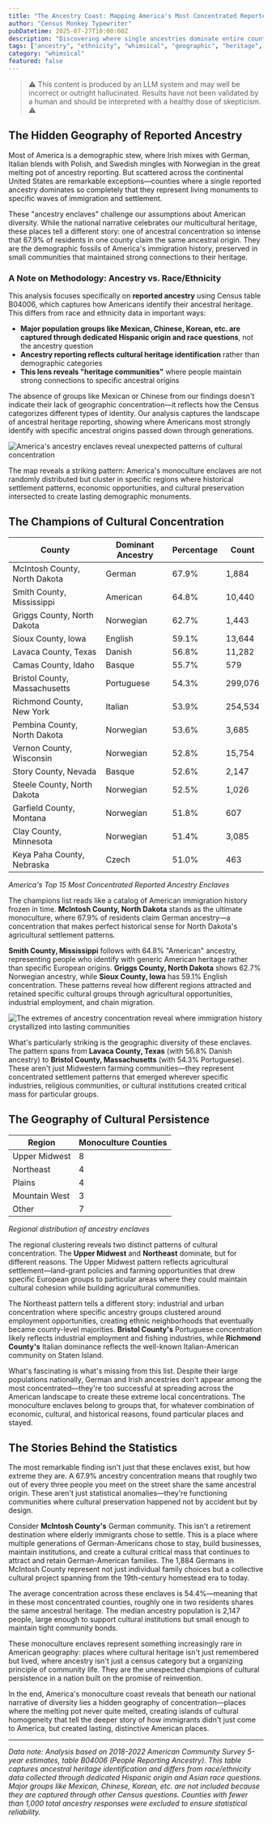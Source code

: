 ```yaml
---
title: "The Ancestry Coast: Mapping America's Most Concentrated Reported Ancestry Enclaves"
author: "Census Monkey Typewriter"
pubDatetime: 2025-07-27T10:00:00Z
description: "Discovering where single ancestries dominate entire counties, revealing hidden geographies of cultural concentration in America's melting pot."
tags: ["ancestry", "ethnicity", "whimsical", "geographic", "heritage", "immigration", "culture"]
category: "whimsical"
featured: false
---
```


> ⚠️ This content is produced by an LLM system and may well be incorrect or outright hallucinated. Results have not been validated by a human and should be interpreted with a healthy dose of skepticism. **⚠️**

## The Hidden Geography of Reported Ancestry

Most of America is a demographic stew, where Irish mixes with German, Italian blends with Polish, and Swedish mingles with Norwegian in the great melting pot of ancestry reporting. But scattered across the continental United States are remarkable exceptions—counties where a single reported ancestry dominates so completely that they represent living monuments to specific waves of immigration and settlement.

These "ancestry enclaves" challenge our assumptions about American diversity. While the national narrative celebrates our multicultural heritage, these places tell a different story: one of ancestral concentration so intense that 67.9% of residents in one county claim the same ancestral origin. They are the demographic fossils of America's immigration history, preserved in small communities that maintained strong connections to their heritage.

### A Note on Methodology: Ancestry vs. Race/Ethnicity

This analysis focuses specifically on **reported ancestry** using Census table B04006, which captures how Americans identify their ancestral heritage. This differs from race and ethnicity data in important ways:

- **Major population groups like Mexican, Chinese, Korean, etc. are captured through dedicated Hispanic origin and race questions**, not the ancestry question
- **Ancestry reporting reflects cultural heritage identification** rather than demographic categories
- **This lens reveals "heritage communities"** where people maintain strong connections to specific ancestral origins

The absence of groups like Mexican or Chinese from our findings doesn't indicate their lack of geographic concentration—it reflects how the Census categorizes different types of identity. Our analysis captures the landscape of ancestral heritage reporting, showing where Americans most strongly identify with specific ancestral origins passed down through generations.

![America's ancestry enclaves reveal unexpected patterns of cultural concentration](/images/monoculture-coast/monoculture_coast_map_corrected.png)

The map reveals a striking pattern: America's monoculture enclaves are not randomly distributed but cluster in specific regions where historical settlement patterns, economic opportunities, and cultural preservation intersected to create lasting demographic monuments.

## The Champions of Cultural Concentration

| County | Dominant Ancestry | Percentage | Count |
|--------|------------------|------------|-------|
| McIntosh County, North Dakota | German | 67.9% | 1,884 |
| Smith County, Mississippi | American | 64.8% | 10,440 |
| Griggs County, North Dakota | Norwegian | 62.7% | 1,443 |
| Sioux County, Iowa | English | 59.1% | 13,644 |
| Lavaca County, Texas | Danish | 56.8% | 11,282 |
| Camas County, Idaho | Basque | 55.7% | 579 |
| Bristol County, Massachusetts | Portuguese | 54.3% | 299,076 |
| Richmond County, New York | Italian | 53.9% | 254,534 |
| Pembina County, North Dakota | Norwegian | 53.6% | 3,685 |
| Vernon County, Wisconsin | Norwegian | 52.8% | 15,754 |
| Story County, Nevada | Basque | 52.6% | 2,147 |
| Steele County, North Dakota | Norwegian | 52.5% | 1,026 |
| Garfield County, Montana | Norwegian | 51.8% | 607 |
| Clay County, Minnesota | Norwegian | 51.4% | 3,085 |
| Keya Paha County, Nebraska | Czech | 51.0% | 463 |

*America's Top 15 Most Concentrated Reported Ancestry Enclaves*

The champions list reads like a catalog of American immigration history frozen in time. **McIntosh County, North Dakota** stands as the ultimate monoculture, where 67.9% of residents claim German ancestry—a concentration that makes perfect historical sense for North Dakota's agricultural settlement patterns.

**Smith County, Mississippi** follows with 64.8% "American" ancestry, representing people who identify with generic American heritage rather than specific European origins. **Griggs County, North Dakota** shows 62.7% Norwegian ancestry, while **Sioux County, Iowa** has 59.1% English concentration. These patterns reveal how different regions attracted and retained specific cultural groups through agricultural opportunities, industrial employment, and chain migration.

![The extremes of ancestry concentration reveal where immigration history crystallized into lasting communities](/images/monoculture-coast/top_ancestry_concentrations.png)

What's particularly striking is the geographic diversity of these enclaves. The pattern spans from **Lavaca County, Texas** (with 56.8% Danish ancestry) to **Bristol County, Massachusetts** (with 54.3% Portuguese). These aren't just Midwestern farming communities—they represent concentrated settlement patterns that emerged wherever specific industries, religious communities, or cultural institutions created critical mass for particular groups.

## The Geography of Cultural Persistence

| Region | Monoculture Counties |
|--------|---------------------|
| Upper Midwest | 8 |
| Northeast | 4 |
| Plains | 4 |
| Mountain West | 3 |
| Other | 7 |

*Regional distribution of ancestry enclaves*

The regional clustering reveals two distinct patterns of cultural concentration. The **Upper Midwest** and **Northeast** dominate, but for different reasons. The Upper Midwest pattern reflects agricultural settlement—land-grant policies and farming opportunities that drew specific European groups to particular areas where they could maintain cultural cohesion while building agricultural communities.

The Northeast pattern tells a different story: industrial and urban concentration where specific ancestry groups clustered around employment opportunities, creating ethnic neighborhoods that eventually became county-level majorities. **Bristol County's** Portuguese concentration likely reflects industrial employment and fishing industries, while **Richmond County's** Italian dominance reflects the well-known Italian-American community on Staten Island.

What's fascinating is what's missing from this list. Despite their large populations nationally, German and Irish ancestries don't appear among the most concentrated—they're too successful at spreading across the American landscape to create these extreme local concentrations. The monoculture enclaves belong to groups that, for whatever combination of economic, cultural, and historical reasons, found particular places and stayed.

## The Stories Behind the Statistics

The most remarkable finding isn't just that these enclaves exist, but how extreme they are. A 67.9% ancestry concentration means that roughly two out of every three people you meet on the street share the same ancestral origin. These aren't just statistical anomalies—they're functioning communities where cultural preservation happened not by accident but by design.

Consider **McIntosh County's** German community. This isn't a retirement destination where elderly immigrants chose to settle. This is a place where multiple generations of German-Americans chose to stay, build businesses, maintain institutions, and create a cultural critical mass that continues to attract and retain German-American families. The 1,884 Germans in McIntosh County represent not just individual family choices but a collective cultural project spanning from the 19th-century homestead era to today.

The average concentration across these enclaves is 54.4%—meaning that in these most concentrated counties, roughly one in two residents shares the same ancestral heritage. The median ancestry population is 2,147 people, large enough to support cultural institutions but small enough to maintain tight community bonds.

These monoculture enclaves represent something increasingly rare in American geography: places where cultural heritage isn't just remembered but lived, where ancestry isn't just a census category but a organizing principle of community life. They are the unexpected champions of cultural persistence in a nation built on the promise of reinvention.

In the end, America's monoculture coast reveals that beneath our national narrative of diversity lies a hidden geography of concentration—places where the melting pot never quite melted, creating islands of cultural homogeneity that tell the deeper story of how immigrants didn't just come to America, but created lasting, distinctive American places.

---

*Data note: Analysis based on 2018-2022 American Community Survey 5-year estimates, table B04006 (People Reporting Ancestry). This table captures ancestral heritage identification and differs from race/ethnicity data collected through dedicated Hispanic origin and Asian race questions. Major groups like Mexican, Chinese, Korean, etc. are not included because they are captured through other Census questions. Counties with fewer than 1,000 total ancestry responses were excluded to ensure statistical reliability.*